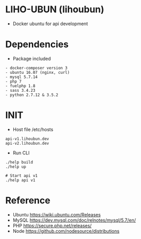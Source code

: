 # LIHO-UBUN (lihoubun)
- Docker ubuntu for api development 

# Dependencies
- Package included
```
- docker-composer version 3
- ubuntu 16.07 (nginx, curl)
- mysql 5.7.14
- php 7
- fuelphp 1.8
- sass 3.4.23
- python 2.7.12 & 3.5.2
```

# INIT
- Host file /etc/hosts
```
api-v1.lihoubun.dev
api-v2.lihoubun.dev
```
- Run CLI
```
./help build
./help up

# Start api v1
./help api v1
```

# Reference
- Ubuntu https://wiki.ubuntu.com/Releases
- MySQL https://dev.mysql.com/doc/relnotes/mysql/5.7/en/
- PHP https://secure.php.net/releases/
- Node https://github.com/nodesource/distributions
